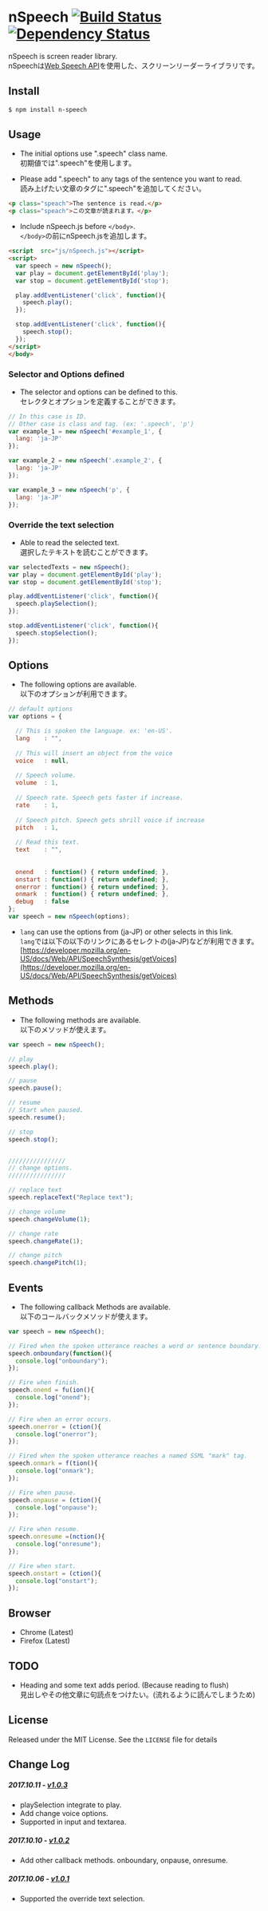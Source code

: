 # nSpeech [![Build Status](https://travis-ci.org/nkhr7/nSpeech.svg?branch=master)](https://travis-ci.org/nkhr7/nSpeech) [![Dependency Status](https://gemnasium.com/badges/github.com/nkhr7/nSpeech.svg)](https://gemnasium.com/github.com/nkhr7/nSpeech)


nSpeech is screen reader library.  
nSpeechは[Web Speech API](https://developer.mozilla.org/ja/docs/Web/API/Web_Speech_API)を使用した、スクリーンリーダーライブラリです。

## Install

```bash
$ npm install n-speech
```

## Usage

- The initial options use ".speech" class name.  
初期値では".speech"を使用します。

- Please add ".speech" to any tags of the sentence you want to read.  
読み上げたい文章のタグに".speech"を追加してください。

```html
<p class="speach">The sentence is read.</p>
<p class="speach">この文章が読まれます。</p>

```
- Include nSpeech.js before `</body>`.  
`</body>`の前にnSpeech.jsを追加します。

```html
<script  src="js/nSpeech.js"></script>
<script>
  var speech = new nSpeech();
  var play = document.getElementById('play');
  var stop = document.getElementById('stop');

  play.addEventListener('click', function(){
    speech.play();
  });

  stop.addEventListener('click', function(){
    speech.stop();
  });
</script>
</body>
```

### Selector and Options defined
- The selector and options can be defined to this.  
セレクタとオプションを定義することができます。

```javascript
// In this case is ID.
// Other case is class and tag. (ex: '.speech', 'p')
var example_1 = new nSpeech('#example_1', {
  lang: 'ja-JP'
});

var example_2 = new nSpeech('.example_2', {
  lang: 'ja-JP'
});

var example_3 = new nSpeech('p', {
  lang: 'ja-JP'
});
```

### Override the text selection
- Able to read the selected text.  
選択したテキストを読むことができます。

```javascript
var selectedTexts = new nSpeech();
var play = document.getElementById('play');
var stop = document.getElementById('stop');

play.addEventListener('click', function(){
  speech.playSelection();
});

stop.addEventListener('click', function(){
  speech.stopSelection();
});
```


## Options

- The following options are available.  
以下のオプションが利用できます。
```javascript
// default options
var options = {

  // This is spoken the language. ex: 'en-US'.
  lang    : "",
  
  // This will insert an object from the voice
  voice   : null,
  
  // Speech volume.
  volume  : 1,
  
  // Speech rate. Speech gets faster if increase.
  rate    : 1,
  
  // Speech pitch. Speech gets shrill voice if increase
  pitch   : 1,
  
  // Read this text.
  text    : "",
  
  
  onend   : function() { return undefined; },
  onstart : function() { return undefined; },
  onerror : function() { return undefined; },
  onmark  : function() { return undefined; },
  debug   : false
};
var speech = new nSpeech(options);
```

- `lang` can use the options from (ja-JP) or other selects in this link.  
`lang`では以下の以下のリンクにあるセレクトの(ja-JP)などが利用できます。  
[https://developer.mozilla.org/en-US/docs/Web/API/SpeechSynthesis/getVoices](https://developer.mozilla.org/en-US/docs/Web/API/SpeechSynthesis/getVoices)


## Methods

- The following methods are available.  
以下のメソッドが使えます。

```javascript
var speech = new nSpeech();

// play
speech.play();

// pause
speech.pause();

// resume
// Start when paused.
speech.resume();

// stop
speech.stop();


////////////////
// change options.
////////////////

// replace text
speech.replaceText("Replace text");

// change volume
speech.changeVolume(1);

// change rate
speech.changeRate(1);

// change pitch
speech.changePitch(1);

```


## Events
- The following callback Methods are available.  
以下のコールバックメソッドが使えます。

```javascript
var speech = new nSpeech();

// Fired when the spoken utterance reaches a word or sentence boundary.
speech.onboundary(function(){
  console.log("onboundary");
});

// Fire when finish.
speech.onend = fu(ion(){
  console.log("onend");
});

// Fire when an error occurs.
speech.onerror = (ction(){
  console.log("onerror");
});

// Fired when the spoken utterance reaches a named SSML "mark" tag.
speech.onmark = f(tion(){
  console.log("onmark");
});

// Fire when pause.
speech.onpause = (ction(){
  console.log("onpause");
});

// Fire when resume.
speech.onresume =(nction(){
  console.log("onresume");
});

// Fire when start.
speech.onstart = (ction(){
  console.log("onstart");
});

```

## Browser
- Chrome (Latest)
- Firefox (Latest)

## TODO
- Heading and some text adds period. (Because reading to flush)  
見出しやその他文章に句読点をつけたい。(流れるように読んでしまうため)

## License
Released under the MIT License. See the `LICENSE` file for details

## Change Log
##### 2017.10.11 - [v1.0.3](https://github.com/nkhr7/nSpeech/releases/tag/v1.0.3)
- playSelection integrate to play.
- Add change voice options.
- Supported in input and textarea.

##### 2017.10.10 - [v1.0.2](https://github.com/nkhr7/nSpeech/releases/tag/v1.0.2)
- Add other callback methods. onboundary, onpause, onresume.

##### 2017.10.06 - [v1.0.1](https://github.com/nkhr7/nSpeech/releases/tag/v1.0.1)
- Supported the override text selection.

